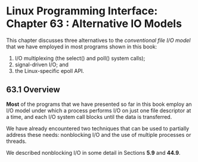 # Linux Programming Interface: Chapter 63 : Alternative IO Models
This chapter discusses three alternatives to the *conventional file I/O model* that we
have employed in most programs shown in this book:
1. I/O multiplexing (the select() and poll() system calls);
2. signal-driven I/O; and
3. the Linux-specific epoll API.

## 63.1 Overview
**Most** of the programs that we have presented so far in this book employ an I/O
model under which a process performs I/O on just one file descriptor at a time,
and each I/O system call blocks until the data is transferred.

We have already encountered two techniques that can be used to partially address
these needs: nonblocking I/O and the use of multiple processes or threads.

We described nonblocking I/O in some detail in Sections **5.9** and **44.9**.
